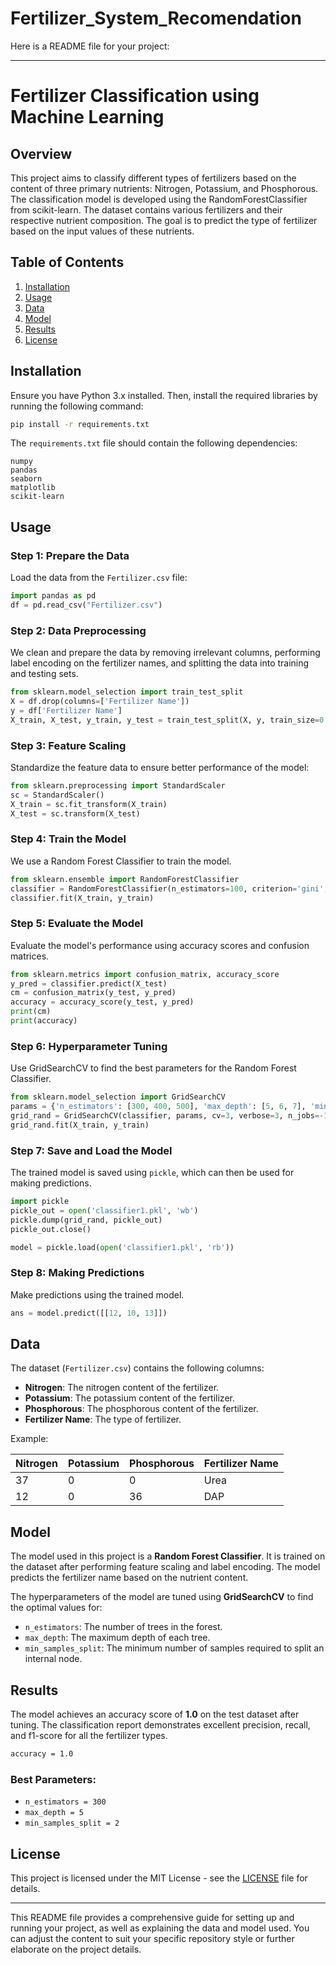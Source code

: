 # Fertilizer_System_Recomendation
Here is a README file for your project:

---

# Fertilizer Classification using Machine Learning

## Overview
This project aims to classify different types of fertilizers based on the content of three primary nutrients: Nitrogen, Potassium, and Phosphorous. The classification model is developed using the RandomForestClassifier from scikit-learn. The dataset contains various fertilizers and their respective nutrient composition. The goal is to predict the type of fertilizer based on the input values of these nutrients.

## Table of Contents
1. [Installation](#installation)
2. [Usage](#usage)
3. [Data](#data)
4. [Model](#model)
5. [Results](#results)
6. [License](#license)

## Installation

Ensure you have Python 3.x installed. Then, install the required libraries by running the following command:

```bash
pip install -r requirements.txt
```

The `requirements.txt` file should contain the following dependencies:

```
numpy
pandas
seaborn
matplotlib
scikit-learn
```

## Usage

### Step 1: Prepare the Data
Load the data from the `Fertilizer.csv` file:

```python
import pandas as pd
df = pd.read_csv("Fertilizer.csv")
```

### Step 2: Data Preprocessing
We clean and prepare the data by removing irrelevant columns, performing label encoding on the fertilizer names, and splitting the data into training and testing sets.

```python
from sklearn.model_selection import train_test_split
X = df.drop(columns=['Fertilizer Name'])
y = df['Fertilizer Name']
X_train, X_test, y_train, y_test = train_test_split(X, y, train_size=0.7, shuffle=True, random_state=42)
```

### Step 3: Feature Scaling
Standardize the feature data to ensure better performance of the model:

```python
from sklearn.preprocessing import StandardScaler
sc = StandardScaler()
X_train = sc.fit_transform(X_train)
X_test = sc.transform(X_test)
```

### Step 4: Train the Model
We use a Random Forest Classifier to train the model.

```python
from sklearn.ensemble import RandomForestClassifier
classifier = RandomForestClassifier(n_estimators=100, criterion='gini', random_state=42)
classifier.fit(X_train, y_train)
```

### Step 5: Evaluate the Model
Evaluate the model's performance using accuracy scores and confusion matrices.

```python
from sklearn.metrics import confusion_matrix, accuracy_score
y_pred = classifier.predict(X_test)
cm = confusion_matrix(y_test, y_pred)
accuracy = accuracy_score(y_test, y_pred)
print(cm)
print(accuracy)
```

### Step 6: Hyperparameter Tuning
Use GridSearchCV to find the best parameters for the Random Forest Classifier.

```python
from sklearn.model_selection import GridSearchCV
params = {'n_estimators': [300, 400, 500], 'max_depth': [5, 6, 7], 'min_samples_split': [2, 5, 8]}
grid_rand = GridSearchCV(classifier, params, cv=3, verbose=3, n_jobs=-1)
grid_rand.fit(X_train, y_train)
```

### Step 7: Save and Load the Model
The trained model is saved using `pickle`, which can then be used for making predictions.

```python
import pickle
pickle_out = open('classifier1.pkl', 'wb')
pickle.dump(grid_rand, pickle_out)
pickle_out.close()

model = pickle.load(open('classifier1.pkl', 'rb'))
```

### Step 8: Making Predictions
Make predictions using the trained model.

```python
ans = model.predict([[12, 10, 13]])
```

## Data

The dataset (`Fertilizer.csv`) contains the following columns:
- **Nitrogen**: The nitrogen content of the fertilizer.
- **Potassium**: The potassium content of the fertilizer.
- **Phosphorous**: The phosphorous content of the fertilizer.
- **Fertilizer Name**: The type of fertilizer.

Example:

| Nitrogen | Potassium | Phosphorous | Fertilizer Name |
|----------|-----------|-------------|-----------------|
| 37       | 0         | 0           | Urea            |
| 12       | 0         | 36          | DAP             |

## Model

The model used in this project is a **Random Forest Classifier**. It is trained on the dataset after performing feature scaling and label encoding. The model predicts the fertilizer name based on the nutrient content.

The hyperparameters of the model are tuned using **GridSearchCV** to find the optimal values for:
- `n_estimators`: The number of trees in the forest.
- `max_depth`: The maximum depth of each tree.
- `min_samples_split`: The minimum number of samples required to split an internal node.

## Results

The model achieves an accuracy score of **1.0** on the test dataset after tuning. The classification report demonstrates excellent precision, recall, and f1-score for all the fertilizer types.

```bash
accuracy = 1.0
```

### Best Parameters:
- `n_estimators = 300`
- `max_depth = 5`
- `min_samples_split = 2`

## License

This project is licensed under the MIT License - see the [LICENSE](LICENSE) file for details.

---

This README file provides a comprehensive guide for setting up and running your project, as well as explaining the data and model used. You can adjust the content to suit your specific repository style or further elaborate on the project details.
